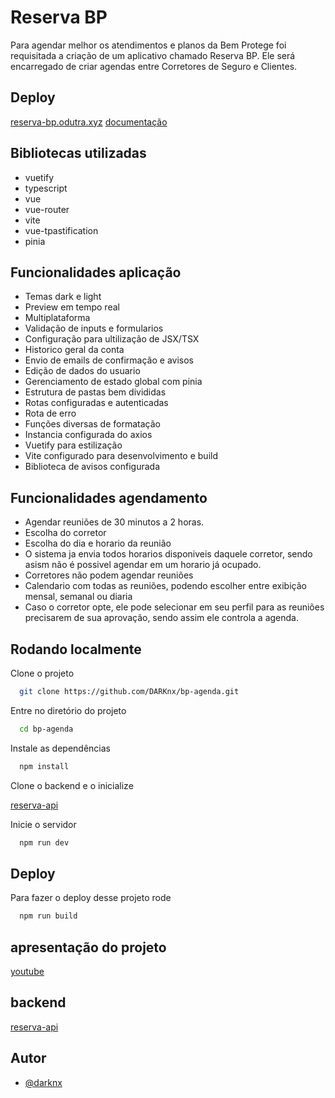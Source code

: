 
# Reserva BP

Para agendar melhor os atendimentos e planos da Bem Protege foi requisitada a criação de um aplicativo chamado Reserva BP. Ele será encarregado de criar agendas entre Corretores de Seguro e Clientes.

## Deploy

[reserva-bp.odutra.xyz](https://reserva-bp.odutra.xyz)
[documentação](https://app.swaggerhub.com/templates-docs/JOAOVITORNL/bp-agenda/1.0.2)

## Bibliotecas utilizadas
- vuetify
- typescript
- vue
- vue-router
- vite
- vue-tpastification
- pinia 



## Funcionalidades aplicação

- Temas dark e light
- Preview em tempo real
- Multiplataforma
- Validação de inputs e formularios
- Configuração para ultilização de JSX/TSX
- Historico geral da conta
- Envio de emails de confirmação e avisos
- Edição de dados do usuario
- Gerenciamento de estado global com pinia
- Estrutura de pastas bem divididas
- Rotas configuradas e autenticadas
- Rota de erro
- Funções diversas de formatação
- Instancia configurada do axios
- Vuetify para estilização
- Vite configurado para desenvolvimento e build
- Biblioteca de avisos configurada

## Funcionalidades agendamento
- Agendar reuniões de 30 minutos a 2 horas.
- Escolha do corretor
- Escolha do dia e horario da reunião
- O sistema ja envia todos horarios disponiveis daquele corretor, sendo asism não é possivel agendar em um horario já ocupado.
- Corretores não podem agendar reuniões
- Calendario com todas as reuniões, podendo escolher entre exibição mensal, semanal ou diaria
- Caso o corretor opte, ele pode selecionar em seu perfil para as reuniões precisarem de sua aprovação, sendo assim ele controla a agenda.



## Rodando localmente

Clone o projeto

```bash
  git clone https://github.com/DARKnx/bp-agenda.git
```

Entre no diretório do projeto

```bash
  cd bp-agenda
```

Instale as dependências

```bash
  npm install
```
Clone o backend e o inicialize

[reserva-api](https://github.com/DARKnx/bp-agenda-api)

Inicie o servidor

```bash
  npm run dev
```


## Deploy

Para fazer o deploy desse projeto rode

```bash
  npm run build
```

## apresentação do projeto

[youtube](https://youtu.be/nWphD52Loik)


## backend

[reserva-api](https://github.com/DARKnx/bp-agenda-api)
## Autor

- [@darknx](https://www.github.com/darknx)


